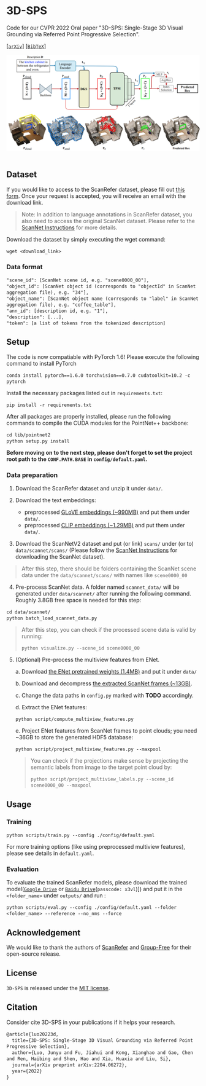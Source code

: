 # 3D-SPS
Code for our CVPR 2022 Oral paper "3D-SPS: Single-Stage 3D Visual Grounding via Referred Point Progressive Selection".

[[`arXiv`](https://arxiv.org/pdf/2204.06272.pdf)] [[`BibTeX`](#CitingSPS)]

<div align="center">
  <img src="docs/framework.png"/>
</div><br/>

## Dataset

If you would like to access to the ScanRefer dataset, please fill out [this form](https://forms.gle/aLtzXN12DsYDMSXX6). Once your request is accepted, you will receive an email with the download link.

> Note: In addition to language annotations in ScanRefer dataset, you also need to access the original ScanNet dataset. Please refer to the [ScanNet Instructions](data/scannet/README.md) for more details.

Download the dataset by simply executing the wget command:
```shell
wget <download_link>
```

### Data format
```
"scene_id": [ScanNet scene id, e.g. "scene0000_00"],
"object_id": [ScanNet object id (corresponds to "objectId" in ScanNet aggregation file), e.g. "34"],
"object_name": [ScanNet object name (corresponds to "label" in ScanNet aggregation file), e.g. "coffee_table"],
"ann_id": [description id, e.g. "1"],
"description": [...],
"token": [a list of tokens from the tokenized description]
```

## Setup

The code is now compatiable with PyTorch 1.6! Please execute the following command to install PyTorch

```shell
conda install pytorch==1.6.0 torchvision==0.7.0 cudatoolkit=10.2 -c pytorch
```

Install the necessary packages listed out in `requirements.txt`:
```shell
pip install -r requirements.txt
```
After all packages are properly installed, please run the following commands to compile the CUDA modules for the PointNet++ backbone:
```shell
cd lib/pointnet2
python setup.py install
```
__Before moving on to the next step, please don't forget to set the project root path to the `CONF.PATH.BASE` in `config/default.yaml`.__

### Data preparation
1. Download the ScanRefer dataset and unzip it under `data/`. 
2. Download the text embeddings:
    * preprocessed [GLoVE embeddings (~990MB)](http://kaldir.vc.in.tum.de/glove.p) and put them under `data/`.
    * preprocessed [CLIP embeddings (~1.29MB)](https://github.com/openai/CLIP/blob/main/clip/bpe_simple_vocab_16e6.txt.gz) and put them under `data/`.

3. Download the ScanNetV2 dataset and put (or link) `scans/` under (or to) `data/scannet/scans/` (Please follow the [ScanNet Instructions](data/scannet/README.md) for downloading the ScanNet dataset).
> After this step, there should be folders containing the ScanNet scene data under the `data/scannet/scans/` with names like `scene0000_00`
4. Pre-process ScanNet data. A folder named `scannet_data/` will be generated under `data/scannet/` after running the following command. Roughly 3.8GB free space is needed for this step:
```shell
cd data/scannet/
python batch_load_scannet_data.py
```
> After this step, you can check if the processed scene data is valid by running:
> ```shell
> python visualize.py --scene_id scene0000_00
> ```
<!-- 5. (Optional) Download the preprocessed [multiview features (~36GB)](http://kaldir.vc.in.tum.de/enet_feats.hdf5) and put it under `data/scannet/scannet_data/`. -->
5. (Optional) Pre-process the multiview features from ENet. 

    a. Download [the ENet pretrained weights (1.4MB)](http://kaldir.vc.in.tum.de/ScanRefer/scannetv2_enet.pth) and put it under `data/`
    
    b. Download and decompress [the extracted ScanNet frames (~13GB)](http://kaldir.vc.in.tum.de/3dsis/scannet_train_images.zip).

    c. Change the data paths in `config.py` marked with __TODO__ accordingly.

    d. Extract the ENet features:
    ```shell
    python script/compute_multiview_features.py
    ```

    e. Project ENet features from ScanNet frames to point clouds; you need ~36GB to store the generated HDF5 database:
    ```shell
    python script/project_multiview_features.py --maxpool
    ```
    > You can check if the projections make sense by projecting the semantic labels from image to the target point cloud by:
    > ```shell
    > python script/project_multiview_labels.py --scene_id scene0000_00 --maxpool
    > ```

## Usage
### Training

```shell
python scripts/train.py --config ./config/default.yaml
```
For more training options (like using preprocessed multiview features), please see details in `default.yaml`.

### Evaluation
To evaluate the trained ScanRefer models, please download the trained model([`Google Drive`](https://drive.google.com/drive/folders/1hJOdcd75LPqrib94ciFn0ENFbFaF9Z49?usp=sharing) or [`Baidu Drive`](https://pan.baidu.com/s/1OhJrSLl72z5cweGRLr-fIQ?pwd=x3vl)(`passcode: x3vl`)]) and put it in the `<folder_name>` under `outputs/` and run :
```shell
python scripts/eval.py --config ./config/default.yaml --folder <folder_name> --reference --no_nms --force
```

## Acknowledgement
We would like to thank the authors of [ScanRefer](https://github.com/daveredrum/ScanRefer) and [Group-Free](https://github.com/zeliu98/Group-Free-3D) for their open-source release.

## License
`3D-SPS` is released under the [MIT license](LICENSE).

## <a name="CitingSPS"></a>Citation

Consider cite 3D-SPS in your publications if it helps your research.

```
@article{luo20223d,
  title={3D-SPS: Single-Stage 3D Visual Grounding via Referred Point Progressive Selection},
  author={Luo, Junyu and Fu, Jiahui and Kong, Xianghao and Gao, Chen and Ren, Haibing and Shen, Hao and Xia, Huaxia and Liu, Si},
  journal={arXiv preprint arXiv:2204.06272},
  year={2022}
}
```